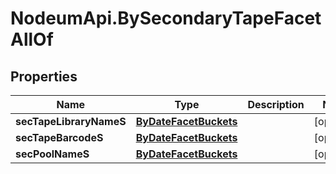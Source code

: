 # NodeumApi.BySecondaryTapeFacetAllOf

## Properties

Name | Type | Description | Notes
------------ | ------------- | ------------- | -------------
**secTapeLibraryNameS** | [**ByDateFacetBuckets**](ByDateFacetBuckets.md) |  | [optional] 
**secTapeBarcodeS** | [**ByDateFacetBuckets**](ByDateFacetBuckets.md) |  | [optional] 
**secPoolNameS** | [**ByDateFacetBuckets**](ByDateFacetBuckets.md) |  | [optional] 


